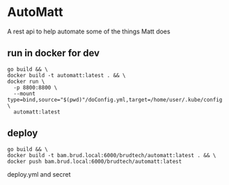 # AutoMatt
A rest api to help automate some of the things Matt does


## run in docker for dev
```
go build && \
docker build -t automatt:latest . && \
docker run \
  -p 8800:8800 \
  --mount type=bind,source="$(pwd)"/doConfig.yml,target=/home/user/.kube/config \
  automatt:latest

```

## deploy

```
go build && \
docker build -t bam.brud.local:6000/brudtech/automatt:latest . && \
docker push bam.brud.local:6000/brudtech/automatt:latest
```

deploy.yml and secret